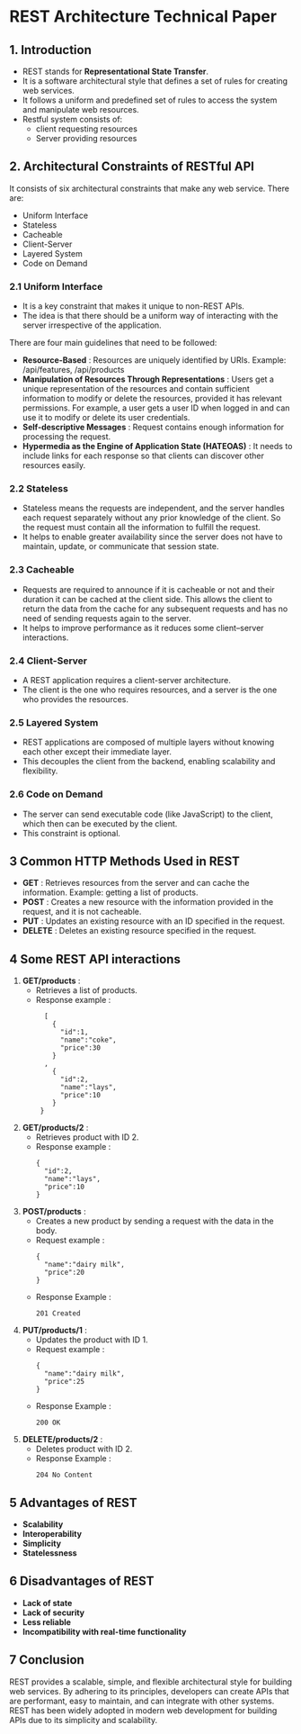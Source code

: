 # REST Architecture Technical Paper
## 1. Introduction
- REST stands for **Representational State Transfer**.
- It is a software architectural style that defines a set of rules for creating web services.
- It follows a uniform and predefined set of rules to access the system and manipulate web resources.
- Restful system consists of:
  - client requesting resources
  - Server providing resources

## 2. Architectural Constraints of RESTful API
It consists of six architectural constraints that make any web service. There are:
- Uniform Interface
- Stateless
- Cacheable
- Client-Server
- Layered System
- Code on Demand

### 2.1 Uniform Interface
- It is a key constraint that makes it unique to non-REST APIs.
- The idea is that there should be a uniform way of interacting with the server irrespective of the application.

There are four main guidelines that need to be followed:
- **Resource-Based** : Resources are uniquely identified by URIs. Example: /api/features, /api/products
- **Manipulation of Resources Through Representations** : Users get a unique representation of the resources and contain sufficient information to modify or delete the resources, provided it has relevant permissions. For example, a user gets a user ID when logged in and can use it to modify or delete its user credentials.
- **Self-descriptive Messages** : Request contains enough information for processing the request.
- **Hypermedia as the Engine of Application State (HATEOAS)** : It needs to include links for each response so that clients can discover other resources easily.

### 2.2 Stateless 
- Stateless means the requests are independent, and the server handles each request separately without any prior knowledge of the client. So the request must contain all the information to fulfill the request.
- It helps to enable greater availability since the server does not have to maintain, update, or communicate that session state.

### 2.3 Cacheable
- Requests are required to announce if it is cacheable or not and their duration it can be cached at the client side. This allows the client to return the data from the cache for any subsequent requests and has no need of sending requests again to the server.
- It helps to improve performance as it reduces some client–server interactions.

### 2.4 Client-Server
- A REST application requires a client-server architecture.
- The client is the one who requires resources, and a server is the one who provides the resources.
  
### 2.5 Layered System
- REST applications are composed of multiple layers without knowing each other except their immediate layer.
- This decouples the client from the backend, enabling scalability and flexibility.
### 2.6 Code on Demand
- The server can send executable code (like JavaScript) to the client, which then can be executed by the client.
- This constraint is optional.

## 3 Common HTTP Methods Used in REST
- **GET** : Retrieves resources from the server and can cache the information. Example: getting a list of products.
- **POST** : Creates a new resource with the information provided in the request, and it is not cacheable.
- **PUT** : Updates an existing resource with an ID specified in the request.
- **DELETE** : Deletes an existing resource specified in the request.

## 4 Some REST API interactions
1. **GET/products** :
   - Retrieves a list of products.
   - Response example :
     ```
       [
         {
           "id":1,
           "name":"coke",
           "price":30
         }
       ,
         {
           "id":2,
           "name":"lays",
           "price":10
         }
      }
     ```
2. **GET/products/2** :
   - Retrieves product with ID 2.
   - Response example :
     ```
     {
       "id":2,
       "name":"lays",
       "price":10
     }
     ```
3. **POST/products** :
   - Creates a new product by sending a request with the data in the body.
   - Request example :
     ```
     {
       "name":"dairy milk",
       "price":20
     }
     ```
   - Response Example :
     ```
     201 Created
     ```
4. **PUT/products/1** :
   - Updates the product with ID 1.
   - Request example :
     ```
     {
       "name":"dairy milk",
       "price":25
     }
     ```
   - Response Example :
     ```
     200 OK
     ```
5. **DELETE/products/2** :
   - Deletes product with ID 2.
   - Response Example :
     ```
     204 No Content
     ```

## 5 Advantages of REST
- **Scalability**
- **Interoperability**
- **Simplicity**
- **Statelessness**

## 6 Disadvantages of REST
- **Lack of state**
- **Lack of security**
- **Less reliable**
- **Incompatibility with real-time functionality**

## 7 Conclusion
REST provides a scalable, simple, and flexible architectural style for building web services. By adhering to its principles, developers can create APIs that are performant, easy to maintain, and can integrate with other systems. REST has been widely adopted in modern web development for building APIs due to its simplicity and scalability.

